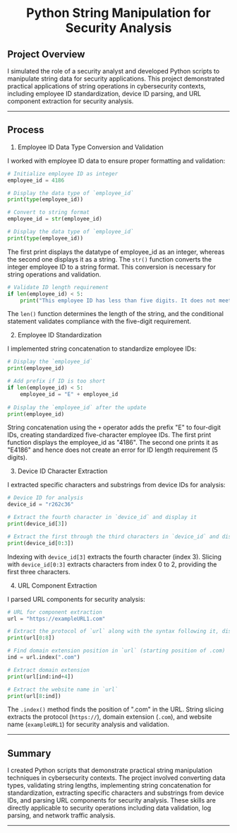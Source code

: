 # <p align="center"> Python String Manipulation for Security Analysis </p>

## Project Overview

I simulated the role of a security analyst and developed Python scripts to manipulate string data for security applications. This project demonstrated practical applications of string operations in cybersecurity contexts, including employee ID standardization, device ID parsing, and URL component extraction for security analysis.

---

## Process

1. Employee ID Data Type Conversion and Validation

I worked with employee ID data to ensure proper formatting and validation:

```python
# Initialize employee ID as integer
employee_id = 4186

# Display the data type of `employee_id`
print(type(employee_id))

# Convert to string format
employee_id = str(employee_id)

# Display the data type of `employee_id`
print(type(employee_id))
```

The first print displays the datatype of employee_id as an integer, whereas the second one displays it as a string.
The `str()` function converts the integer employee ID to a string format. This conversion is necessary for string operations and validation.

```python
# Validate ID length requirement
if len(employee_id) < 5:
    print("This employee ID has less than five digits. It does not meet length requirements.")
```

The `len()` function determines the length of the string, and the conditional statement validates compliance with the five-digit requirement.

2. Employee ID Standardization

I implemented string concatenation to standardize employee IDs:

```python
# Display the `employee_id`
print(employee_id)

# Add prefix if ID is too short
if len(employee_id) < 5:
    employee_id = "E" + employee_id
    
# Display the `employee_id` after the update
print(employee_id)
```

String concatenation using the `+` operator adds the prefix "E" to four-digit IDs, creating standardized five-character employee IDs. The first print function displays the employee_id as "4186". The second one prints it as "E4186" and hence does not create an error for ID length requirement (5 digits).

3. Device ID Character Extraction

I extracted specific characters and substrings from device IDs for analysis:

```python
# Device ID for analysis
device_id = "r262c36"

# Extract the fourth character in `device_id` and display it
print(device_id[3])

# Extract the first through the third characters in `device_id` and display the result
print(device_id[0:3])
```

Indexing with `device_id[3]` extracts the fourth character (index 3). Slicing with `device_id[0:3]` extracts characters from index 0 to 2, providing the first three characters.

4. URL Component Extraction

I parsed URL components for security analysis:

```python
# URL for component extraction
url = "https://exampleURL1.com"

# Extract the protocol of `url` along with the syntax following it, display the result
print(url[0:8])

# Find domain extension position in `url` (starting position of .com)
ind = url.index(".com")

# Extract domain extension
print(url[ind:ind+4])

# Extract the website name in `url`
print(url[8:ind])
```

The `.index()` method finds the position of ".com" in the URL. String slicing extracts the protocol (`https://`), domain extension (`.com`), and website name (`exampleURL1`) for security analysis and validation.

---

## Summary

I created Python scripts that demonstrate practical string manipulation techniques in cybersecurity contexts. The project involved converting data types, validating string lengths, implementing string concatenation for standardization, extracting specific characters and substrings from device IDs, and parsing URL components for security analysis. These skills are directly applicable to security operations including data validation, log parsing, and network traffic analysis.

---
    